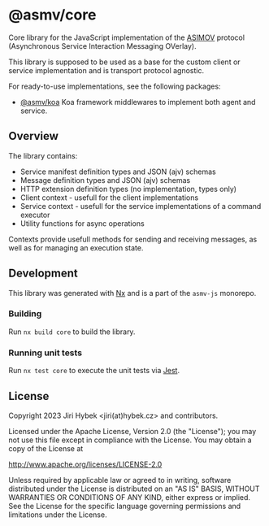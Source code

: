 # @asmv/core

Core library for the JavaScript implementation of the [ASIMOV](#todo) protocol (Asynchronous Service Interaction Messaging OVerlay).

This library is supposed to be used as a base for the custom client or service implementation and is transport protocol agnostic.

For ready-to-use implementations, see the following packages:

- [@asmv/koa](#todo) Koa framework middlewares to implement both agent and service.

## Overview

The library contains:

- Service manifest definition types and JSON (ajv) schemas
- Message definition types and JSON (ajv) schemas
- HTTP extension definition types (no implementation, types only)
- Client context - usefull for the client implementations
- Service context - usefull for the service implementations of a command executor
- Utility functions for async operations

Contexts provide usefull methods for sending and receiving messages, as well as for managing an execution state.

## Development

This library was generated with [Nx](https://nx.dev) and is a part of the `asmv-js` monorepo.

### Building

Run `nx build core` to build the library.

### Running unit tests

Run `nx test core` to execute the unit tests via [Jest](https://jestjs.io).

## License

Copyright 2023 Jiri Hybek <jiri(at)hybek.cz> and contributors.

Licensed under the Apache License, Version 2.0 (the "License"); you may not use this file except in compliance with the License. You may obtain a copy of the License at

http://www.apache.org/licenses/LICENSE-2.0

Unless required by applicable law or agreed to in writing, software distributed under the License is distributed on an "AS IS" BASIS, WITHOUT WARRANTIES OR CONDITIONS OF ANY KIND, either express or implied. See the License for the specific language governing permissions and limitations under the License.
